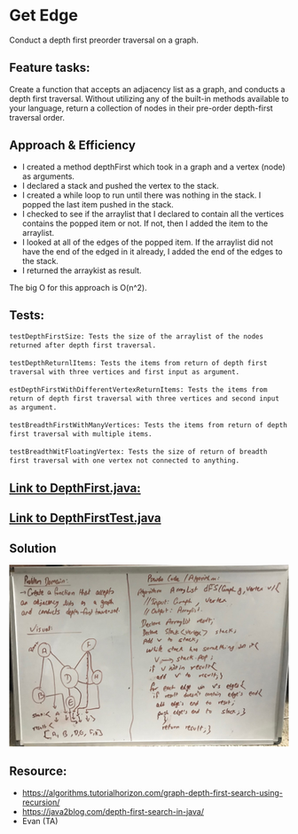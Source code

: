 # Get Edge

Conduct a depth first preorder traversal on a graph.

## Feature tasks:

Create a function that accepts an adjacency list as a graph, and conducts a depth first traversal.
Without utilizing any of the built-in methods available to your language, return a collection of nodes in their pre-order depth-first traversal order.

## Approach & Efficiency
- I created a method depthFirst which took in a graph and a vertex (node) as arguments.
- I declared a stack and pushed the vertex to the stack.
- I created a while loop to run until there was nothing in the stack. I popped the last item pushed in the stack.
- I checked to see if the arraylist that I declared to contain all the vertices contains the popped item or not.
    If not, then I added the item to the arraylist.
- I looked at all of the edges of the popped item. If the arraylist did not have the end of the edged in it already, I added the end of the edges to the stack.
- I returned the arraykist as result.

The big O for this approach is O(n^2).

## Tests:
    testDepthFirstSize: Tests the size of the arraylist of the nodes returned after depth first traversal.

    testDepthReturnlItems: Tests the items from return of depth first traversal with three vertices and first input as argument.

    estDepthFirstWithDifferentVertexReturnItems: Tests the items from return of depth first traversal with three vertices and second input as argument.

    testBreadthFirstWithManyVertices: Tests the items from return of depth first traversal with multiple items.

    testBreadthWitFloatingVertex: Tests the size of return of breadth first traversal with one vertex not connected to anything.


## [Link to DepthFirst.java:](https://github.com/sadhikari07/data-structures-and-algorithms/blob/master/java401_code_challenges/src/main/java/java401_code_challenges/depth_first_graph/DepthFirst.java)

## [Link to DepthFirstTest.java](https://github.com/sadhikari07/data-structures-and-algorithms/blob/master/java401_code_challenges/src/test/java/java401_code_challenges/depth_first_graph/DepthFirstTest.java)


## Solution
![Get Edge Challenge](https://raw.githubusercontent.com/sadhikari07/data-structures-and-algorithms/master/java401_code_challenges/assets/depthFirstGraph.jpg)


## Resource:
- https://algorithms.tutorialhorizon.com/graph-depth-first-search-using-recursion/
- https://java2blog.com/depth-first-search-in-java/
- Evan (TA)
